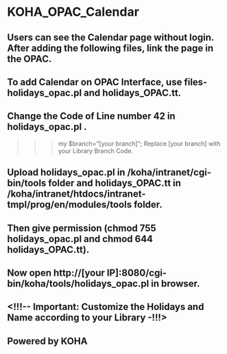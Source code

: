 # KOHA_OPAC_Calendar
## Users can see the Calendar page without login. After adding the following files, link the page in the OPAC.
## To add Calendar on OPAC Interface, use files- holidays_opac.pl and holidays_OPAC.tt. 
## Change the Code of Line number 42 in holidays_opac.pl .
  >>> my $branch="[your branch]";
  Replace [your branch] with your Library Branch Code.
  
## Upload holidays_opac.pl in /koha/intranet/cgi-bin/tools folder and holidays_OPAC.tt in /koha/intranet/htdocs/intranet-tmpl/prog/en/modules/tools folder.
## Then give permission (chmod 755 holidays_opac.pl and chmod 644 holidays_OPAC.tt).
## Now open http://[your IP]:8080/cgi-bin/koha/tools/holidays_opac.pl in browser.

## <!!!-- Important: Customize the Holidays and Name according to your Library -!!!>

## Powered by KOHA ####

